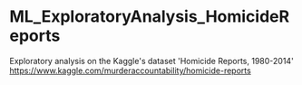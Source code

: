 # ML_ExploratoryAnalysis_HomicideReports
Exploratory analysis on the Kaggle's dataset 'Homicide Reports, 1980-2014'
https://www.kaggle.com/murderaccountability/homicide-reports

